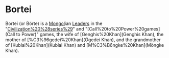 # Bortei

Bortei (or Börte) is a [Mongol](Mongol)ian [Leaders](leader) in the "[Civilization%20%28series%29](Civilization)" and "[Call%20to%20Power%20games](Call to Power)" games, the wife of [Genghis%20Khan](Genghis Khan), the mother of [%C3%96gedei%20Khan](Ögedei Khan), and the grandmother of [Kublai%20Khan](Kublai Khan) and [M%C3%B6ngke%20Khan](Möngke Khan).